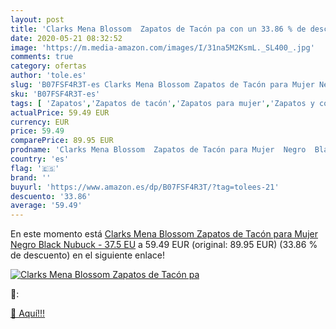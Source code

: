 ```yaml
---
layout: post
title: 'Clarks Mena Blossom  Zapatos de Tacón pa con un 33.86 % de descuento'
date: 2020-05-21 08:32:52
image: 'https://m.media-amazon.com/images/I/31na5M2KsmL._SL400_.jpg'
comments: true
category: ofertas
author: 'tole.es'
slug: 'B07FSF4R3T-es Clarks Mena Blossom Zapatos de Tacón para Mujer Negro...'
sku: 'B07FSF4R3T-es'
tags: [ 'Zapatos','Zapatos de tacón','Zapatos para mujer','Zapatos y complementos','zapatos', ]
actualPrice: 59.49 EUR
currency: EUR
price: 59.49
comparePrice: 89.95 EUR
prodname: 'Clarks Mena Blossom  Zapatos de Tacón para Mujer  Negro  Black Nubuck -   37.5 EU'
country: 'es'
flag: '🇪🇸'
brand: ''
buyurl: 'https://www.amazon.es/dp/B07FSF4R3T/?tag=tolees-21'
descuento: '33.86'
average: '59.49'
---
```


En este momento está [Clarks Mena Blossom  Zapatos de Tacón para Mujer  Negro  Black Nubuck -   37.5 EU](https://www.amazon.es/dp/B07FSF4R3T/?tag=tolees-21) a 59.49 EUR (original: 89.95 EUR) (33.86 %  de descuento) en el siguiente enlace!

[![Clarks Mena Blossom  Zapatos de Tacón pa](https://m.media-amazon.com/images/I/31na5M2KsmL._SL400_.jpg)](https://www.amazon.es/dp/B07FSF4R3T/?tag=tolees-21)

🔎:


[🛒 Aquí!!!](https://www.amazon.es/dp/B07FSF4R3T/?tag=tolees-21)
